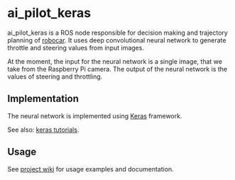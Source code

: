 # ai_pilot_keras

ai_pilot_keras is a ROS node responsible for decision making and trajectory planning of [robocar](https://github.com/serge-m/omicron_robocar).
It uses deep convolutional neural network to generate throttle and steering values from input images.

At the moment, the input for the neural network is a single image, that we take from the Raspberry Pi camera. The output of the neural network is the values of steering and throttling.


## Implementation

The neural network is implemented using [Keras](https://keras.io/) framework.

See also: [keras tutorials](https://blog.keras.io/category/tutorials.html).


## Usage

See [project wiki](https://github.com/serge-m/omicron_ai_pilot_keras/wiki) for usage examples and documentation.
